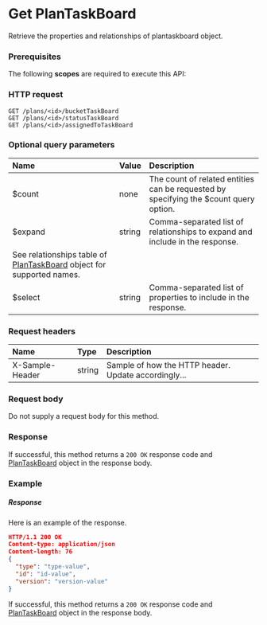 # Get PlanTaskBoard

Retrieve the properties and relationships of plantaskboard object.
### Prerequisites
The following **scopes** are required to execute this API: 
### HTTP request
<!-- { "blockType": "ignored" } -->
```http
GET /plans/<id>/bucketTaskBoard
GET /plans/<id>/statusTaskBoard
GET /plans/<id>/assignedToTaskBoard
```
### Optional query parameters
|Name|Value|Description|
|:---------------|:--------|:-------|
|$count|none|The count of related entities can be requested by specifying the $count query option.|
|$expand|string|Comma-separated list of relationships to expand and include in the response. 
See relationships table of [PlanTaskBoard](../resources/plantaskboard.md) object for supported names. |
|$select|string|Comma-separated list of properties to include in the response.|

### Request headers
| Name       | Type | Description|
|:-----------|:------|:----------|
| X-Sample-Header  | string  | Sample of how the HTTP header. Update accordingly...|

### Request body
Do not supply a request body for this method.
### Response
If successful, this method returns a `200 OK` response code and [PlanTaskBoard](../resources/plantaskboard.md) object in the response body.
### Example
##### Response
Here is an example of the response.
<!-- {
  "blockType": "response",
  "truncated": false,
  "@odata.type": "plantaskboard"
} -->
```json
HTTP/1.1 200 OK
Content-type: application/json
Content-length: 76
{
  "type": "type-value",
  "id": "id-value",
  "version": "version-value"
}
```
If successful, this method returns a `200 OK` response code and [PlanTaskBoard](../resources/plantaskboard.md) object in the response body.

<!-- uuid: a9bd1f91-6a4c-4907-932c-f91156450a62
2015-10-16 09:34:58 UTC -->
<!-- {
  "type": "#page.annotation",
  "description": "Get PlanTaskBoard",
  "keywords": "",
  "section": "documentation",
  "tocPath": ""
}-->